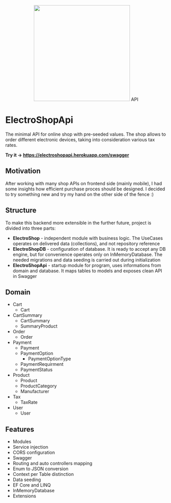 <p align="center">
 <img width="300" src="https://user-images.githubusercontent.com/8405055/179391281-3478a798-2f1a-4d55-b994-fa3574ab0fd8.png" /> API 
 </p>

# ElectroShopApi

The minimal API for online shop with pre-seeded values. The shop allows to order different electronic devices, taking into consideration various tax rates.

**Try it -> https://electroshopapi.herokuapp.com/swagger**

## Motivation

After working with many shop APIs on frontend side (mainly mobile), I had some insights how efficient purchase proces should be designed. I decided to try something new and try my hand on the other side of the fence :)

## Structure

To make this backend more extensible in the further future, project is divided into three parts:

* **ElectroShop** - independent module with business logic. The UseCases operates on delivered data (collections), and not repository reference
* **ElectroShopDB** - configuration of database. It is ready to accept any DB engine, but for convenience operates only on InMemoryDatabase. The needed migrations and data seeding is carried out during initialization
* **ElectroShopApi** - startup module for program, uses informations from domain and database. It maps tables to models and exposes clean API in Swagger

## Domain

* Cart
  * Cart
* CartSummary
  * CartSummary
  * SummaryProduct
* Order
  * Order
* Payment
  * Payment
  * PaymentOption
    * PaymentOptionType
  * PaymentRequirment
  * PaymentStatus
* Product
  * Product
  * ProductCategory
  * Manufacturer
* Tax
  * TaxRate
* User
  * User
  
## Features
* Modules
* Service injection
* CORS configuration
* Swagger
* Routing and auto controllers mapping
* Enum to JSON conversion
* Context per Table distinction
* Data seeding
* EF Core and LINQ
* InMemoryDatabase
* Extensions
